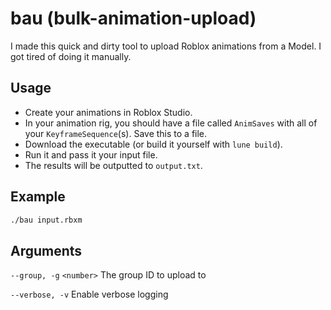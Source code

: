 # bau (bulk-animation-upload)

I made this quick and dirty tool to upload Roblox animations from a Model. I got tired of doing it manually.

## Usage
- Create your animations in Roblox Studio.
- In your animation rig, you should have a file called `AnimSaves` with all of your `KeyframeSequence`(s). Save this to a file.
- Download the executable (or build it yourself with `lune build`).
- Run it and pass it your input file.
- The results will be outputted to `output.txt`.

## Example
```bash
./bau input.rbxm
```

## Arguments
`--group, -g` `<number>` The group ID to upload to

`--verbose, -v` Enable verbose logging
